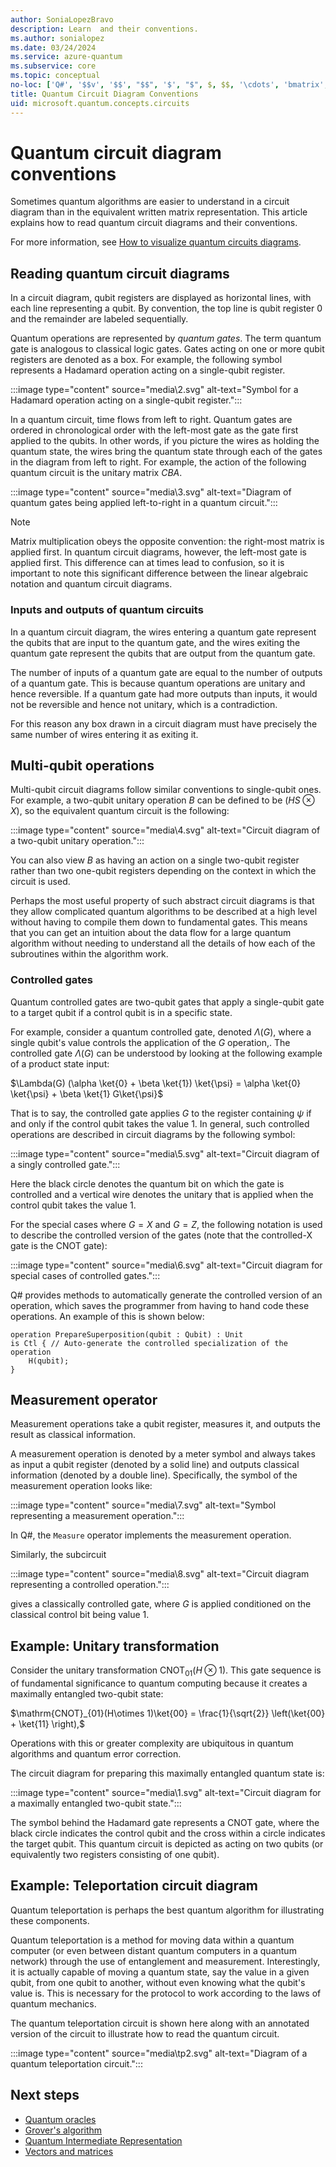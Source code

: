 ```yaml
---
author: SoniaLopezBravo
description: Learn  and their conventions.
ms.author: sonialopez
ms.date: 03/24/2024
ms.service: azure-quantum
ms.subservice: core
ms.topic: conceptual
no-loc: ['Q#', '$$v', '$$', "$$", '$', "$", $, $$, '\cdots', 'bmatrix', '\ddots', '\equiv', '\sum', '\begin', '\end', '\sqrt', '\otimes', '{', '}', '\text', '\phi', '\kappa', '\psi', '\alpha', '\beta', '\gamma', '\delta', '\omega', '\bra', '\ket', '\boldone', '\\\\', '\\', '=', '\frac', '\text', '\mapsto', '\dagger', '\to', '\begin{cases}', '\end{cases}', '\operatorname', '\braket', '\id', '\expect', '\defeq', '\variance', '\dd', '&', '\begin{align}', '\end{align}', '\Lambda', '\lambda', '\Omega', '\mathrm', '\left', '\right', '\qquad', '\times', '\big', '\langle', '\rangle', '\bigg', '\Big', '|', '\mathbb', '\vec', '\in', '\texttt', '\ne', '<', '>', '\leq', '\geq', '~~', '~', '\begin{bmatrix}', '\end{bmatrix}', '\_', target, targets]
title: Quantum Circuit Diagram Conventions
uid: microsoft.quantum.concepts.circuits
---
```


# Quantum circuit diagram conventions

Sometimes quantum algorithms are easier to understand in a circuit diagram than in the equivalent written matrix representation. This article explains how to read quantum circuit diagrams and their conventions.

For more information, see [How to visualize quantum circuits diagrams](xref:microsoft.quantum.how-to.visualize-circuits).

## Reading quantum circuit diagrams

In a circuit diagram, qubit registers are displayed as horizontal lines, with each line representing a qubit. By convention, the top line is qubit register $0$ and the remainder are labeled sequentially.

Quantum operations are represented by *quantum gates*. The term quantum gate is analogous to classical logic gates. Gates acting on one or more qubit registers are denoted as a box. For example, the following symbol represents a Hadamard operation acting on a single-qubit register.

:::image type="content" source="media\2.svg" alt-text="Symbol for a Hadamard operation acting on a single-qubit register.":::

In a quantum circuit, time flows from left to right. Quantum gates are ordered in chronological order with the left-most gate as the gate first applied to the qubits.
In other words, if you picture the wires as holding the quantum state, the wires bring the quantum state through each of the gates in the diagram from left to right.
For example, the action of the following quantum circuit is the unitary matrix $CBA$.

:::image type="content" source="media\3.svg" alt-text="Diagram of quantum gates being applied left-to-right in a quantum circuit.":::

> [!NOTE]
> Matrix multiplication obeys the opposite convention: the right-most matrix is applied first. In quantum circuit diagrams, however, the left-most gate is applied first. This difference can at times lead to confusion, so it is important to note this significant difference between the linear algebraic notation and quantum circuit diagrams.


### Inputs and outputs of quantum circuits

In a quantum circuit diagram, the wires entering a quantum gate represent the qubits that are input to the quantum gate, and the wires exiting the quantum gate represent the qubits that are output from the quantum gate.

The number of inputs of a quantum gate are equal to the number of outputs of a quantum gate. This is because quantum operations are unitary and hence reversible. If a quantum gate had more outputs than inputs, it would not be reversible and hence not unitary, which is a contradiction.

For this reason any box drawn in a circuit diagram must have precisely the same number of wires entering it as exiting it.


## Multi-qubit operations

Multi-qubit circuit diagrams follow similar conventions to single-qubit ones.
For example, a two-qubit unitary operation $B$ can be defined to be $(H S\otimes X)$, so the equivalent quantum circuit is the following:

:::image type="content" source="media\4.svg" alt-text="Circuit diagram of a two-qubit unitary operation.":::

You can also view $B$ as having an action on a single two-qubit register rather than two one-qubit registers depending on the context in which the circuit is used. 

Perhaps the most useful property of such abstract circuit diagrams is that they allow complicated quantum algorithms to be described at a high level without having to compile them down to fundamental gates. This means that you can get an intuition about the data flow for a large quantum algorithm without needing to understand all the details of how each of the subroutines within the algorithm work.

### Controlled gates

Quantum controlled gates are two-qubit gates that apply a single-qubit gate to a target qubit if a control qubit is in a specific state.

For example, consider a quantum controlled gate, denoted $\Lambda(G)$, where a single qubit's value controls the application of the $G$ operation,. The controlled gate $\Lambda(G)$ can be understood by looking at the following example of a product state input:

$\Lambda(G) (\alpha \ket{0} + \beta \ket{1}) \ket{\psi} = \alpha \ket{0} \ket{\psi} + \beta \ket{1} G\ket{\psi}$

That is to say, the controlled gate applies $G$ to the register containing $\psi$ if and only if the control qubit takes the value $1$. In general, such controlled operations are described in circuit diagrams by the following symbol:

:::image type="content" source="media\5.svg" alt-text="Circuit diagram of a singly controlled gate.":::

Here the black circle denotes the quantum bit on which the gate is controlled and a vertical wire denotes the unitary that is applied when the control qubit takes the value $1$.

For the special cases where $G=X$ and $G=Z$, the following notation is used to describe the controlled version of the gates (note that the controlled-X gate is the CNOT gate):

:::image type="content" source="media\6.svg" alt-text="Circuit diagram for special cases of controlled gates.":::

Q# provides methods to automatically generate the controlled version of an operation, which saves the programmer from having to hand code these operations. An example of this is shown below:

```qsharp
operation PrepareSuperposition(qubit : Qubit) : Unit
is Ctl { // Auto-generate the controlled specialization of the operation
    H(qubit);
}
```

## Measurement operator

Measurement operations take a qubit register, measures it, and outputs the result as classical information.

A measurement operation is denoted by a meter symbol and always takes as input a qubit register (denoted by a solid line) and outputs classical information (denoted by a double line).
Specifically, the symbol of the measurement operation looks like:

:::image type="content" source="media\7.svg" alt-text="Symbol representing a measurement operation.":::

In Q#, the `Measure` operator implements the measurement operation.

Similarly, the subcircuit

:::image type="content" source="media\8.svg" alt-text="Circuit diagram representing a controlled operation.":::

gives a classically controlled gate, where $G$ is applied conditioned on the classical control bit being value $1$.

## Example: Unitary transformation

Consider the unitary transformation $\text{ CNOT}_{01}(H\otimes 1)$.
This gate sequence is of fundamental significance to quantum computing because it creates a maximally entangled two-qubit state:

$\mathrm{CNOT}_{01}(H\otimes 1)\ket{00} = \frac{1}{\sqrt{2}} \left(\ket{00} + \ket{11} \right),$

Operations with this or greater complexity are ubiquitous in quantum algorithms and quantum error correction.

The circuit diagram for preparing this maximally entangled quantum state is:

:::image type="content" source="media\1.svg" alt-text="Circuit diagram for a maximally entangled two-qubit state.":::

The symbol behind the Hadamard gate represents a CNOT gate, where the black circle indicates the control qubit and the cross within a circle indicates the target qubit. This quantum circuit is depicted as acting on two qubits (or equivalently two registers consisting of one qubit).

## Example: Teleportation circuit diagram

Quantum teleportation is perhaps the best quantum algorithm for illustrating these components.

Quantum teleportation is a method for moving data within a quantum computer (or even between distant quantum computers in a quantum network) through the use of entanglement and measurement.
Interestingly, it is actually capable of moving a quantum state, say the value in a given qubit, from one qubit to another, without even knowing what the qubit's value is.
This is necessary for the protocol to work according to the laws of quantum mechanics.

The quantum teleportation circuit is shown here along with an annotated version of the circuit to illustrate how to read the quantum circuit.

:::image type="content" source="media\tp2.svg" alt-text="Diagram of a quantum teleportation circuit.":::

## Next steps

- [Quantum oracles](xref:microsoft.quantum.concepts.oracles)
- [Grover's algorithm](xref:microsoft.quantum.concepts.grovers)
- [Quantum Intermediate Representation](xref:microsoft.quantum.concepts.qir)
- [Vectors and matrices](xref:microsoft.quantum.concepts.vectors)
